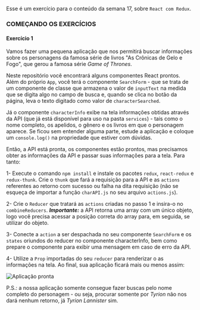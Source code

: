 Esse é um exercício para o conteúdo da semana 17, sobre `React com Redux`.

### COMEÇANDO OS EXERCÍCIOS

#### Exercício 1

Vamos fazer uma pequena aplicação que nos permitirá buscar informações sobre os personagens da famosa série de livros "As Crônicas de Gelo e Fogo", que gerou a famosa série _Game of Thrones_.

Neste repositório você encontrará alguns componentes React prontos. Além do próprio `App`, você terá o componente `SearchForm` - que se trata de um componente de classe que armazena o valor de `inputText` na medida que se digita algo no campo de busca e, quando se clica no botão da página, leva o texto digitado como valor de `characterSearched`.

Já o componente `characterInfo` exibe na tela informações obtidas através da API (que já está disponível para uso na pasta `services`) - tais como o nome completo, os apelidos, o gênero e os livros em que o personagem aparece. Se ficou sem entender alguma parte, estude a aplicação e coloque um `console.log()` na propriedade que estiver com dúvidas.

Então, a API está pronta, os componentes estão prontos, mas precisamos obter as informações da API e passar suas informações para a tela. Para tanto:

1- Execute o comando `npm install` e instale os pacotes `redux`, `react-redux` e `redux-thunk`. Crie o `thunk` que fará a requisição para a API e as `actions` referentes ao retorno com sucesso ou falha na dita requisição (não se esqueça de importar a função `charAPI.js` no seu arquivo `actions.js`).

2- Crie o `Reducer` que tratará as `actions` criadas no passo 1 e insira-o no `combineReducers`. ***Importante:*** a API retorna uma array com um único objeto, logo você precisa acessar a posição correta do array para, em seguida, se utilizar do objeto.

3- Conecte a `action` a ser despachada no seu componente `SearchForm` e os `states` oriundos do reducer no componente characterInfo, bem como prepare o componente para exibir uma mensagem em caso de erro da API.

4- Utilize a `Prop` importadas do seu `reducer` para renderizar o as informações na tela. Ao final, sua aplicação ficará mais ou menos assim:

![Aplicação pronta](images/prototype.gif)

P.S.: a nossa aplicação somente consegue fazer buscas pelo nome completo do personagem - ou seja, procurar somente por _Tyrion_ não nos dará nenhum retorno, já _Tyrion Lannister_ sim.
